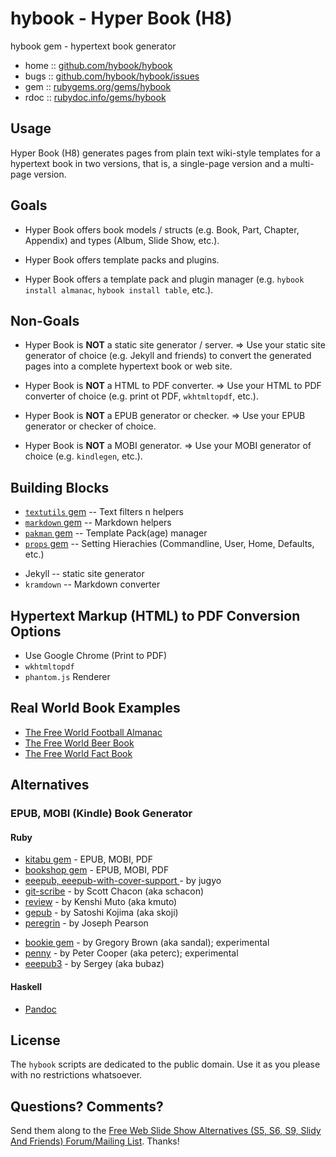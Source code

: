 # hybook - Hyper Book (H8)

hybook gem - hypertext book generator

* home  :: [github.com/hybook/hybook](https://github.com/hybook/hybook)
* bugs  :: [github.com/hybook/hybook/issues](https://github.com/hybook/hybook/issues)
* gem   :: [rubygems.org/gems/hybook](https://rubygems.org/gems/hybook)
* rdoc  :: [rubydoc.info/gems/hybook](http://rubydoc.info/gems/hybook)


## Usage

Hyper Book (H8) generates pages from plain text wiki-style templates
for a hypertext book in two versions,
that is, a single-page version and a multi-page version.


## Goals

- Hyper Book offers book models / structs
(e.g. Book, Part, Chapter, Appendix)
and types
(Album, Slide Show, etc.).

- Hyper Book offers template packs and plugins.

- Hyper Book offers a template pack and plugin manager
(e.g. `hybook install almanac`, `hybook install table`, etc.).



## Non-Goals

- Hyper Book is **NOT** a static site generator / server.
  => Use your static site generator of choice (e.g. Jekyll and friends)
  to convert the generated pages into a complete hypertext book or web site.

- Hyper Book is **NOT** a HTML to PDF converter.
  => Use your HTML to PDF converter of choice (e.g. print ot PDF, `wkhtmltopdf`, etc.).

- Hyper Book is **NOT** a EPUB generator or checker.
  => Use your EPUB generator or checker of choice.

- Hyper Book is **NOT** a MOBI generator.
  => Use your MOBI generator of choice (e.g. `kindlegen`, etc.).



## Building Blocks

- [`textutils` gem](https://github.com/rubylibs/textutils) -- Text filters n helpers
- [`markdown` gem](https://github.com/rubylibs/markdown) -- Markdown helpers
- [`pakman` gem](https://github.com/rubylibs/pakman)  -- Template Pack(age) manager
- [`props` gem](https://github.com/rubylibs/props) -- Setting Hierachies (Commandline, User, Home, Defaults, etc.)


<!-- more -->

- Jekyll -- static site generator
- `kramdown` -- Markdown converter


## Hypertext Markup (HTML) to PDF Conversion Options

- Use Google Chrome (Print to PDF)
- `wkhtmltopdf`
- `phantom.js` Renderer


## Real World Book Examples

- [The Free World Football Almanac](https://github.com/openfootball/book)
- [The Free World Beer Book](https://github.com/openbeer/book)
- [The Free World Fact Book](https://github.com/openmundi/book)


## Alternatives

### EPUB, MOBI (Kindle) Book Generator

#### Ruby

- [kitabu gem](https://github.com/fnando/kitabu)  - EPUB, MOBI, PDF
- [bookshop gem](https://github.com/blueheadpublishing/bookshop)  - EPUB, MOBI, PDF
- [eeepub, eeepub-with-cover-support ](https://github.com/jugyo/eeepub) - by jugyo
- [git-scribe](https://github.com/schacon/git-scribe) - by Scott Chacon (aka schacon)
- [review](https://github.com/kmuto/review) - by Kenshi Muto (aka kmuto)
- [gepub](https://github.com/skoji/gepub) - by Satoshi Kojima (aka skoji)
- [peregrin](https://github.com/joseph/peregrin) - by Joseph Pearson

<!-- experimental
  -->

- [bookie gem](https://github.com/sandal/bookie) - by Gregory Brown (aka sandal); experimental
- [penny](https://github.com/peterc/penny) - by Peter Cooper (aka peterc); experimental
- [eeepub3](https://github.com/bubaz/eeepub3) - by Sergey (aka bubaz)


#### Haskell

- [Pandoc](http://johnmacfarlane.net/pandoc)


## License

The `hybook` scripts are dedicated to the public domain.
Use it as you please with no restrictions whatsoever.


## Questions? Comments?

Send them along to the
[Free Web Slide Show Alternatives (S5, S6, S9, Slidy And Friends) Forum/Mailing List](http://groups.google.com/group/webslideshow).
Thanks!
